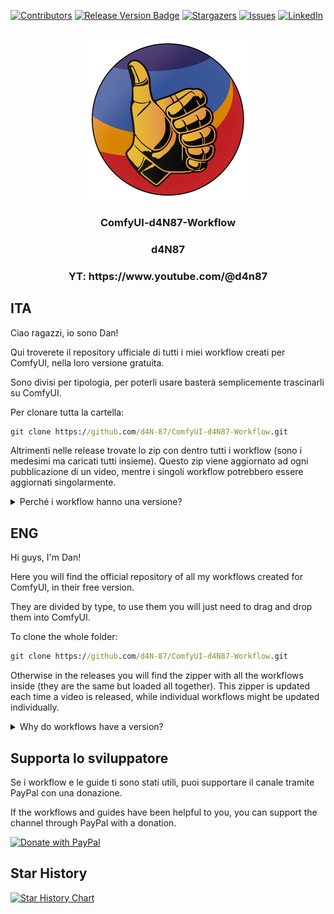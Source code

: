 [![Contributors][contributors-shield]][contributors-url]
[![Release Version Badge](https://img.shields.io/github/v/release/d4N-87/ComfyUI-d4N87-Workflow?style=for-the-badge)](https://github.com/d4N-87/ComfyUI-d4N87-Workflow/releases)
[![Stargazers][stars-shield]][stars-url]
[![Issues][issues-shield]][issues-url]
[![LinkedIn][linkedin-shield]][linkedin-url]

<!-- LOGO -->
<br />
<div align="center">
  <a href="https://github.com/d4N-87/ComfyUI-d4N87-Workflow">
    <img src="images/logo.png" alt="Logo" width="256" height="256">
  </a>

  <h3 align="center">ComfyUI-d4N87-Workflow</h3>
  <h3 align="center">d4N87</h3>
  <h3 align="center">YT: https://www.youtube.com/@d4n87</h3>

</div>

## ITA

Ciao ragazzi, io sono Dan!

Qui troverete il repository ufficiale di tutti i miei workflow creati per ComfyUI, nella loro versione gratuita.

Sono divisi per tipologia, per poterli usare basterà semplicemente trascinarli su ComfyUI.

Per clonare tutta la cartella:

```cmd
git clone https://github.com/d4N-87/ComfyUI-d4N87-Workflow.git
```

Altrimenti nelle release trovate lo zip con dentro tutti i workflow (sono i medesimi ma caricati tutti insieme). Questo zip viene aggiornato ad ogni pubblicazione di un video, mentre i singoli workflow potrebbero essere aggiornati singolarmente.

<details>
  <summary>Perché i workflow hanno una versione?</summary>
La versione riportata a fine workflow rappresenta solamente le volte che ho modificato il flusso e l'ho risalvato, solitamente la v0.1 rappresenta la prima versione corretta funzionante, quelle successive sono solamente di aggiornamento.
</details>


## ENG

Hi guys, I'm Dan!

Here you will find the official repository of all my workflows created for ComfyUI, in their free version.

They are divided by type, to use them you will just need to drag and drop them into ComfyUI.

To clone the whole folder:

```cmd
git clone https://github.com/d4N-87/ComfyUI-d4N87-Workflow.git
```

Otherwise in the releases you will find the zipper with all the workflows inside (they are the same but loaded all together). This zipper is updated each time a video is released, while individual workflows might be updated individually.

<details>
  <summary>Why do workflows have a version?</summary>
The version shown at the end of the workflow represents only the times I have modified the flow and resaved it, usually v0.1 represents the first working correct version, the later ones are only updating.
</details>


## Supporta lo sviluppatore

Se i workflow e le guide ti sono stati utili, puoi supportare il canale tramite PayPal con una donazione.

If the workflows and guides have been helpful to you, you can support the channel through PayPal with a donation.

[![Donate with PayPal](https://raw.githubusercontent.com/stefan-niedermann/paypal-donate-button/master/paypal-donate-button.png)](https://paypal.me/d4n87?country.x=IT&locale.x=it_IT)

## Star History

[![Star History Chart](https://api.star-history.com/svg?repos=d4N-87/ComfyUI-d4N87-Workflow&type=Date)](https://star-history.com/#d4N-87/ComfyUI-d4N87-Workflow&Date)


<!-- MARKDOWN LINKS & IMAGES -->
[contributors-shield]: https://img.shields.io/github/contributors/d4N-87/ComfyUI-d4N87-Workflow.svg?style=for-the-badge
[contributors-url]: https://github.com/d4N-87/ComfyUI-d4N87-Workflow/graphs/contributors
[stars-shield]: https://img.shields.io/github/stars/d4N-87/ComfyUI-d4N87-Workflow.svg?style=for-the-badge
[stars-url]: https://github.com/d4N-87/ComfyUI-d4N87-Workflow/stargazers
[issues-shield]: https://img.shields.io/github/issues/d4N-87/ComfyUI-d4N87-Workflow.svg?style=for-the-badge
[issues-url]: https://github.com/d4N-87/ComfyUI-d4N87-Workflow/issues
[linkedin-shield]: https://img.shields.io/badge/-LinkedIn-black.svg?style=for-the-badge&logo=linkedin&colorB=555
[linkedin-url]: https://linkedin.com/in/danielenofi
